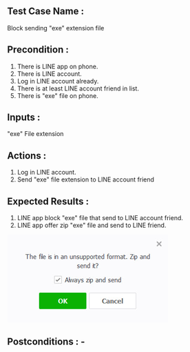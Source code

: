 ## Test Case Name : 
Block sending "exe" extension file  
## Precondition : 
1. There is LINE app on phone.
2. There is LINE account.
3. Log in LINE account already.
4. There is at least LINE account friend in list.
5. There is "exe" file on phone.

## Inputs : 
"exe" File extension
## Actions : 
1. Log in LINE account.
2. Send "exe" file extension to LINE account friend

## Expected Results :
1. LINE app block "exe" file that send to LINE account friend.
2. LINE app offer zip "exe" file and send to LINE friend.

![GitHub Logo](Pic/TC03-12.5.1/zipOffer.jpg)
## Postconditions : -
